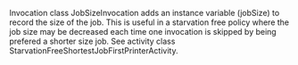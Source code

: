 Invocation class JobSizeInvocation adds an instance variable (jobSize) to record the size of the job.
This is useful in a starvation free policy where the job size may be decreased each time one invocation is skipped by being prefered a shorter size job.
See activity class StarvationFreeShortestJobFirstPrinterActivity.